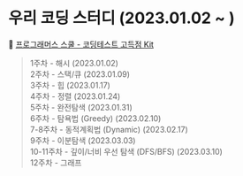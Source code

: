 # 우리 코딩 스터디 (2023.01.02 ~ )

🔗 [프로그래머스 스쿨 - 코딩테스트 고득점 Kit](https://school.programmers.co.kr/learn/challenges?tab=algorithm_practice_kit, "프로그래머스 스쿨")  
> 1주차 - 해시 (2023.01.02)  
> 2주차 - 스택/큐 (2023.01.09)  
> 3주차 - 힙 (2023.01.17)  
> 4주차 -  정렬 (2023.01.24)  
> 5주차 - 완전탐색 (2023.01.31)  
> 6주차 - 탐욕법 (Greedy) (2023.02.10)  
> 7-8주차 - 동적계획법 (Dynamic) (2023.02.17)  
> 9주차 - 이분탐색 (2023.03.03)  
> 10-11주차 - 깊이/너비 우선 탐색 (DFS/BFS) (2023.03.10)  
> 12주차 - 그래프  
